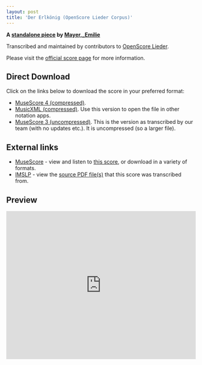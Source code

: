 ```yaml
---
layout: post
title: 'Der Erlkönig (OpenScore Lieder Corpus)'
---
```


__A [standalone piece](https://fourscoreandmore.org/openscore/lieder/Mayer,_Emilie/_/) by [Mayer,_Emilie](https://fourscoreandmore.org/openscore/lieder/Mayer,_Emilie)__

Transcribed and maintained by contributors to [OpenScore Lieder].

Please visit the [official score page] for more information.

[official score page]: https://musescore.com/openscore-lieder-corpus/scores/6573780
[OpenScore Lieder]: https://musescore.com/openscore-lieder-corpus

## Direct Download

Click on the links below to download the score in your preferred format:
- [MuseScore 4 (compressed)](https://fourscoreandmore.org/openscore/lieder/Mayer,_Emilie/_/Der_Erlk%C3%B6nig.mscz).
- [MusicXML (compressed)](https://fourscoreandmore.org/openscore/lieder/Mayer,_Emilie/_/Der_Erlk%C3%B6nig.mxl). Use this version to open the file in other notation apps.
- [MuseScore 3 (uncompressed)](https://raw.githubusercontent.com/OpenScore/Lieder/refs/heads/main/scores/Mayer,_Emilie/_/Der_Erlk%C3%B6nig/lc6573780.mscx). This is the version as transcribed by our team (with no updates etc.). It is uncompressed (so a larger file).

## External links

- [MuseScore] - view and listen to [this score][MuseScore], or download in a variety of formats.
- [IMSLP] - view the [source PDF file(s)][IMSLP] that this score was transcribed from.

[MuseScore]: https://musescore.com/score/6573780
[IMSLP]: https://imslp.org/wiki/Special:ReverseLookup/625520

## Preview

<iframe width="100%" height="394" src="https://musescore.com/openscore-lieder-corpus/scores/6573780/embed" frameborder="0" allowfullscreen allow="autoplay; fullscreen"></iframe>
